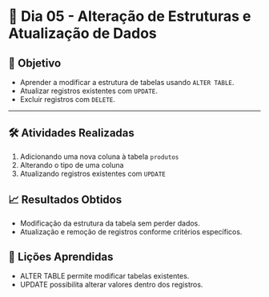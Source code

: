 # 📅 Dia 05 - Alteração de Estruturas e Atualização de Dados

## 🎯 Objetivo

- Aprender a modificar a estrutura de tabelas usando `ALTER TABLE`.
- Atualizar registros existentes com `UPDATE`.
- Excluir registros com `DELETE`.

---

## 🛠️ Atividades Realizadas

1. Adicionando uma nova coluna à tabela `produtos`
2. Alterando o tipo de uma coluna
3. Atualizando registros existentes com `UPDATE`

## 📈 Resultados Obtidos
- Modificação da estrutura da tabela sem perder dados.
- Atualização e remoção de registros conforme critérios específicos.

## 🤔 Lições Aprendidas
- ALTER TABLE permite modificar tabelas existentes.
- UPDATE possibilita alterar valores dentro dos registros.